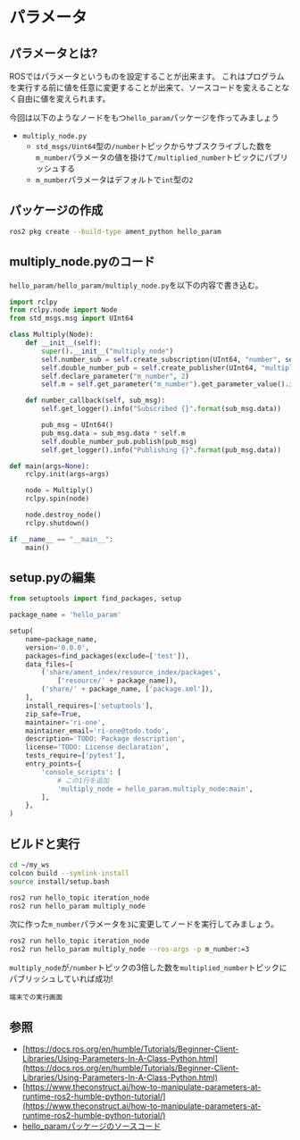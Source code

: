 # パラメータ

## パラメータとは?

ROSではパラメータというものを設定することが出来ます。
これはプログラムを実行する前に値を任意に変更することが出来て、ソースコードを変えることなく自由に値を変えられます。

今回は以下のようなノードをもつ`hello_param`パッケージを作ってみましょう

- `multiply_node.py`
    - `std_msgs/Uint64`型の`/number`トピックからサブスクライブした数を`m_number`パラメータの値を掛けて`/multiplied_number`トピックにパブリッシュする
    - `m_number`パラメータはデフォルトで`int`型の`2`

## パッケージの作成

```bash
ros2 pkg create --build-type ament_python hello_param
```

## multiply_node.pyのコード

`hello_param/hello_param/multiply_node.py`を以下の内容で書き込む。

```py
import rclpy
from rclpy.node import Node
from std_msgs.msg import UInt64

class Multiply(Node):
    def __init__(self):
        super().__init__("multiply_node")
        self.number_sub = self.create_subscription(UInt64, "number", self.number_callback, 10)
        self.double_number_pub = self.create_publisher(UInt64, "multiplied_number", 10)
        self.declare_parameter("m_number", 2)
        self.m = self.get_parameter("m_number").get_parameter_value().integer_value

    def number_callback(self, sub_msg):
        self.get_logger().info("Subscribed {}".format(sub_msg.data))

        pub_msg = UInt64()
        pub_msg.data = sub_msg.data * self.m
        self.double_number_pub.publish(pub_msg)
        self.get_logger().info("Publishing {}".format(pub_msg.data))

def main(args=None):
    rclpy.init(args=args)

    node = Multiply()
    rclpy.spin(node)

    node.destroy_node()
    rclpy.shutdown()

if __name__ == "__main__":
    main()
```

## setup.pyの編集

```py
from setuptools import find_packages, setup

package_name = 'hello_param'

setup(
    name=package_name,
    version='0.0.0',
    packages=find_packages(exclude=['test']),
    data_files=[
        ('share/ament_index/resource_index/packages',
            ['resource/' + package_name]),
        ('share/' + package_name, ['package.xml']),
    ],
    install_requires=['setuptools'],
    zip_safe=True,
    maintainer='ri-one',
    maintainer_email='ri-one@todo.todo',
    description='TODO: Package description',
    license='TODO: License declaration',
    tests_require=['pytest'],
    entry_points={
        'console_scripts': [
            # この1行を追加
            'multiply_node = hello_param.multiply_node:main',
        ],
    },
)
```

## ビルドと実行

```bash
cd ~/my_ws
colcon build --symlink-install
source install/setup.bash
```

```bash
ros2 run hello_topic iteration_node
ros2 run hello_param multiply_node
```

次に作った`m_number`パラメータを`3`に変更してノードを実行してみましょう。

```bash
ros2 run hello_topic iteration_node
ros2 run hello_param multiply_node --ros-args -p m_number:=3
```

`multiply_node`が`/number`トピックの3倍した数を`multiplied_number`トピックにパブリッシュしていれば成功!

```{figure} parameter-terminal-output.png
端末での実行画面
```

## 参照

- [https://docs.ros.org/en/humble/Tutorials/Beginner-Client-Libraries/Using-Parameters-In-A-Class-Python.html](https://docs.ros.org/en/humble/Tutorials/Beginner-Client-Libraries/Using-Parameters-In-A-Class-Python.html)
- [https://www.theconstruct.ai/how-to-manipulate-parameters-at-runtime-ros2-humble-python-tutorial/](https://www.theconstruct.ai/how-to-manipulate-parameters-at-runtime-ros2-humble-python-tutorial/)
- [hello_paramパッケージのソースコード](https://github.com/Rione/home_ros2_workshop/tree/main/hello_param)
